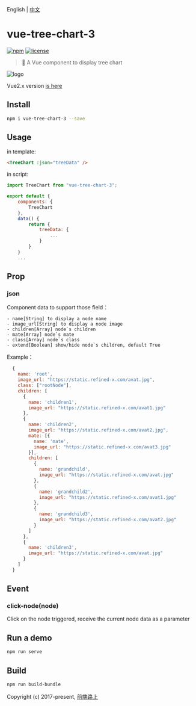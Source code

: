 English | [中文](README_CN.md)

# vue-tree-chart-3

[![npm](https://img.shields.io/npm/v/vue-tree-chart.svg)](https://www.npmjs.com/package/vue-tree-chart/) [![license](https://img.shields.io/github/license/tower1229/Vue-Tree-Chart.svg)]()

> :deciduous_tree: A Vue component to display tree chart

![logo](https://refined-x.com/asset/vtc-logo.png)

Vue2.x version [is here](https://github.com/tower1229/Vue-Tree-Chart)

## Install

```bash
npm i vue-tree-chart-3 --save
```

## Usage

in template:

```html
<TreeChart :json="treeData" />
```

in script:

```js
import TreeChart from "vue-tree-chart-3";

export default {
	components: {
    	TreeChart
	},
	data() {
		return {
			treeData: {
				...
			}
		}
	}
	...
```

## Prop

### json

Component data to support those field：

```text
- name[String] to display a node name
- image_url[String] to display a node image
- children[Array] node`s children
- mate[Array] node`s mate
- class[Array] node`s class
- extend[Boolean] show/hide node`s children, default True
```

Example：

```js
  {
    name: 'root',
    image_url: "https://static.refined-x.com/avat.jpg",
    class: ["rootNode"],
    children: [
      {
        name: 'children1',
        image_url: "https://static.refined-x.com/avat1.jpg"
      },
      {
        name: 'children2',
        image_url: "https://static.refined-x.com/avat2.jpg",
        mate: [{
          name: 'mate',
          image_url: "https://static.refined-x.com/avat3.jpg"
        }],
        children: [
          {
            name: 'grandchild',
            image_url: "https://static.refined-x.com/avat.jpg"
          },
          {
            name: 'grandchild2',
            image_url: "https://static.refined-x.com/avat1.jpg"
          },
          {
            name: 'grandchild3',
            image_url: "https://static.refined-x.com/avat2.jpg"
          }
        ]
      },
      {
        name: 'children3',
        image_url: "https://static.refined-x.com/avat.jpg"
      }
    ]
  }
```

## Event

### click-node(node)

Click on the node triggered, receive the current node data as a parameter

## Run a demo

```bash
npm run serve
```

## Build

```bash
npm run build-bundle
```

Copyright (c) 2017-present, [前端路上](http://refined-x.com)
